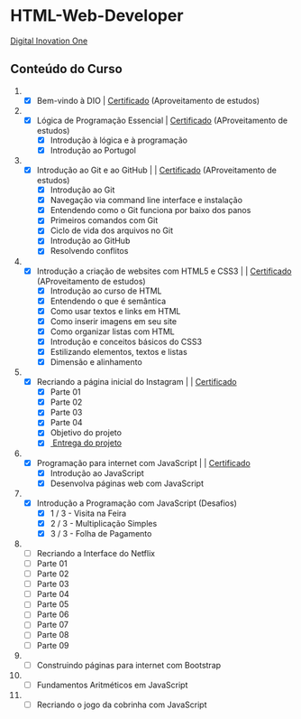 # HTML-Web-Developer

<a href="https://web.digitalinnovation.one/track/html-web-developer?tab=path">Digital Inovation One</a>

## Conteúdo do Curso
  
1. - [x] Bem-vindo à DIO | <a href="https://certificates.digitalinnovation.one/FC383395">Certificado</a> (Aproveitamento de estudos)
2. - [x] Lógica de Programação Essencial | <a href="https://certificates.digitalinnovation.one/E652CC53">Certificado</a> (AProveitamento de estudos)
     - [x] Introdução à lógica e à programação
     - [x] Introdução ao Portugol
3. - [x] Introdução ao Git e ao GitHub | | <a href="https://certificates.digitalinnovation.one/FDDB10F1">Certificado</a> (AProveitamento de estudos)
     - [x] Introdução ao Git
     - [x] Navegação via command line interface e instalação
     - [x] Entendendo como o Git funciona por baixo dos panos
     - [x] Primeiros comandos com Git
     - [x] Ciclo de vida dos arquivos no Git
     - [x] Introdução ao GitHub
     - [x] Resolvendo conflitos
4. - [x] Introdução a criação de websites com HTML5 e CSS3 | | <a href="https://certificates.digitalinnovation.one/31BC49E0">Certificado</a> (AProveitamento de estudos)
     - [x] Introdução ao curso de HTML
     - [x]  Entendendo o que é semântica
     - [x]  Como usar textos e links em HTML
     - [x]  Como inserir imagens em seu site
     - [x]  Como organizar listas com HTML
     - [x]  Introdução e conceitos básicos do CSS3
     - [x]  Estilizando elementos, textos e listas
     - [x]  Dimensão e alinhamento
5. - [x] Recriando a página inicial do Instagram | | <a href="https://certificates.digitalinnovation.one/F23C996B"> Certificado </a> 
     - [x] Parte 01
     - [x] Parte 02
     - [x] Parte 03
     - [x] Parte 04
     - [x] Objetivo do projeto
     - [x] <a href="https://github.com/marcossouz/HTML-Web-Developer/tree/main/instagram"> Entrega do projeto </a>
6. - [x] Programação para internet com JavaScript | | <a href="https://certificates.digitalinnovation.one/B5378D82"> Certificado </a> 
     - [x] Introdução ao JavaScript
     - [x] Desenvolva páginas web com JavaScript
9. - [x] Introdução a Programação com JavaScript (Desafios)
     - [x] 1 / 3 - Visita na Feira
     - [x] 2 / 3 - Multiplicação Simples
     - [x] 3 / 3 - Folha de Pagamento
11. - [ ] Recriando a Interface do Netflix
     - [ ] Parte 01
     - [ ] Parte 02
     - [ ] Parte 03
     - [ ] Parte 04
     - [ ] Parte 05
     - [ ] Parte 06
     - [ ] Parte 07
     - [ ] Parte 08
     - [ ] Parte 09
12. - [ ] Construindo páginas para internet com Bootstrap
13. - [ ] Fundamentos Aritméticos em JavaScript
14. - [ ] Recriando o jogo da cobrinha com JavaScript
